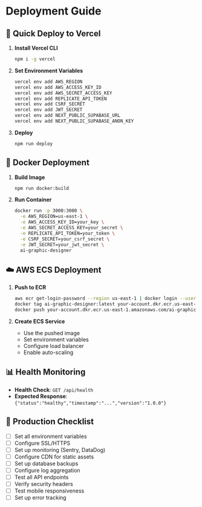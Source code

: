 # Deployment Guide

## 🚀 Quick Deploy to Vercel

1. **Install Vercel CLI**
   ```bash
   npm i -g vercel
   ```

2. **Set Environment Variables**
   ```bash
   vercel env add AWS_REGION
   vercel env add AWS_ACCESS_KEY_ID
   vercel env add AWS_SECRET_ACCESS_KEY
   vercel env add REPLICATE_API_TOKEN
   vercel env add CSRF_SECRET
   vercel env add JWT_SECRET
   vercel env add NEXT_PUBLIC_SUPABASE_URL
   vercel env add NEXT_PUBLIC_SUPABASE_ANON_KEY
   ```

3. **Deploy**
   ```bash
   npm run deploy
   ```

## 🐳 Docker Deployment

1. **Build Image**
   ```bash
   npm run docker:build
   ```

2. **Run Container**
   ```bash
   docker run -p 3000:3000 \
     -e AWS_REGION=us-east-1 \
     -e AWS_ACCESS_KEY_ID=your_key \
     -e AWS_SECRET_ACCESS_KEY=your_secret \
     -e REPLICATE_API_TOKEN=your_token \
     -e CSRF_SECRET=your_csrf_secret \
     -e JWT_SECRET=your_jwt_secret \
     ai-graphic-designer
   ```

## ☁️ AWS ECS Deployment

1. **Push to ECR**
   ```bash
   aws ecr get-login-password --region us-east-1 | docker login --username AWS --password-stdin your-account.dkr.ecr.us-east-1.amazonaws.com
   docker tag ai-graphic-designer:latest your-account.dkr.ecr.us-east-1.amazonaws.com/ai-graphic-designer:latest
   docker push your-account.dkr.ecr.us-east-1.amazonaws.com/ai-graphic-designer:latest
   ```

2. **Create ECS Service**
   - Use the pushed image
   - Set environment variables
   - Configure load balancer
   - Enable auto-scaling

## 📊 Health Monitoring

- **Health Check**: `GET /api/health`
- **Expected Response**: `{"status":"healthy","timestamp":"...","version":"1.0.0"}`

## 🔧 Production Checklist

- [ ] Set all environment variables
- [ ] Configure SSL/HTTPS
- [ ] Set up monitoring (Sentry, DataDog)
- [ ] Configure CDN for static assets
- [ ] Set up database backups
- [ ] Configure log aggregation
- [ ] Test all API endpoints
- [ ] Verify security headers
- [ ] Test mobile responsiveness
- [ ] Set up error tracking